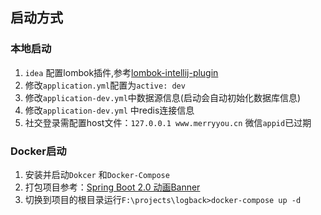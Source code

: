 ## 启动方式
### 本地启动
1. `idea` 配置lombok插件,参考[lombok-intellij-plugin](https://github.com/mplushnikov/lombok-intellij-plugin/)
2. 修改`application.yml`配置为`active: dev`
3. 修改`application-dev.yml`中数据源信息(启动会自动初始化数据库信息)
4. 修改`application-dev.yml` 中redis连接信息
5. 社交登录需配置host文件：`127.0.0.1 www.merryyou.cn` 微信`appid`已过期
### Docker启动
1. 安装并启动`Dokcer` 和`Docker-Compose`
2. 打包项目参考：[Spring Boot 2.0 动画Banner](https://longfeizheng.github.io/2018/03/02/Spring-Boot-2.0-%E5%8A%A8%E7%94%BBBanner/#%E9%A1%B9%E7%9B%AE%E6%89%93%E5%8C%85)
3. 切换到项目的根目录运行`F:\projects\logback>docker-compose up -d`
